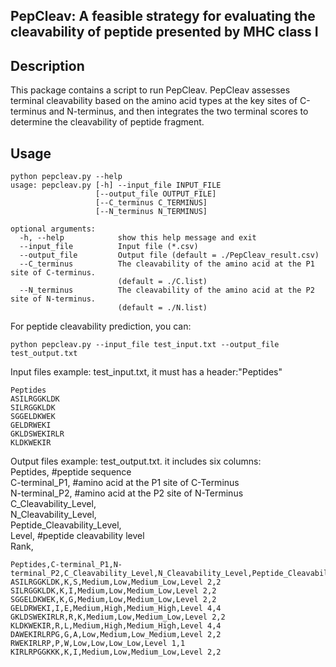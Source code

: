 ## PepCleav: A feasible strategy for evaluating the cleavability of peptide presented by MHC class I

## Description
This package contains a script to run PepCleav.
PepCleav assesses terminal cleavability based on the amino acid types at the key sites of C-terminus and N-terminus, 
and then integrates the two terminal scores to determine the cleavability of peptide fragment.

## Usage
```
python pepcleav.py --help
usage: pepcleav.py [-h] --input_file INPUT_FILE 
                   [--output_file OUTPUT_FILE] 
                   [--C_terminus C_TERMINUS] 
                   [--N_terminus N_TERMINUS]

optional arguments:
  -h, --help            show this help message and exit
  --input_file          Input file (*.csv)
  --output_file         Output file (default = ./PepCleav_result.csv)
  --C_terminus          The cleavability of the amino acid at the P1 site of C-terminus.
                        (default = ./C.list)
  --N_terminus          The cleavability of the amino acid at the P2 site of N-terminus.
                        (default = ./N.list)
```
For peptide cleavability prediction, you can:
```
python pepcleav.py --input_file test_input.txt --output_file test_output.txt
```
Input files example: test_input.txt, it must has a header:"Peptides"
```
Peptides
ASILRGGKLDK
SILRGGKLDK
SGGELDKWEK
GELDRWEKI
GKLDSWEKIRLR
KLDKWEKIR
```
Output files example: test_output.txt. it includes six columns:   
Peptides,   #peptide sequence  
C-terminal_P1,   #amino acid at the P1 site of C-Terminus   
N-terminal_P2,   #amino acid at the P2 site of N-Terminus   
C_Cleavability_Level,    
N_Cleavability_Level,    
Peptide_Cleavability_Level,   
Level,    #peptide cleavability level  
Rank,     
```
Peptides,C-terminal_P1,N-terminal_P2,C_Cleavability_Level,N_Cleavability_Level,Peptide_Cleavability_Level,Level,Rank
ASILRGGKLDK,K,S,Medium,Low,Medium_Low,Level 2,2
SILRGGKLDK,K,I,Medium,Low,Medium_Low,Level 2,2
SGGELDKWEK,K,G,Medium,Low,Medium_Low,Level 2,2
GELDRWEKI,I,E,Medium,High,Medium_High,Level 4,4
GKLDSWEKIRLR,R,K,Medium,Low,Medium_Low,Level 2,2
KLDKWEKIR,R,L,Medium,High,Medium_High,Level 4,4
DAWEKIRLRPG,G,A,Low,Medium,Low_Medium,Level 2,2
RWEKIRLRP,P,W,Low,Low,Low_Low,Level 1,1
KIRLRPGGKKK,K,I,Medium,Low,Medium_Low,Level 2,2
```
